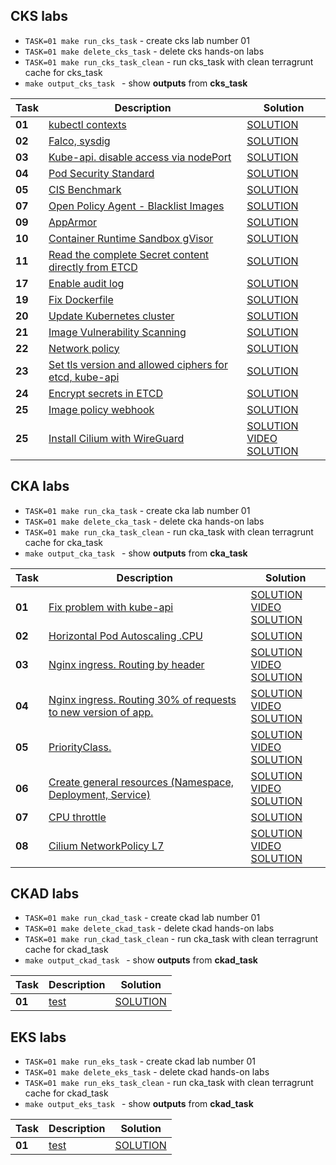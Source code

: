 ## CKS labs
- ``TASK=01 make run_cks_task`` - create cks lab number 01
- ``TASK=01 make delete_cks_task`` - delete cks hands-on labs
- ``TASK=01 make run_cks_task_clean`` - run cks_task with clean terragrunt cache  for  cks_task
- ``make output_cks_task `` - show **outputs** from   **cks_task**



| Task   | Description                                                                                        | Solution                                                |
|--------|----------------------------------------------------------------------------------------------------|---------------------------------------------------------|
| **01** | [kubectl contexts](..%2Ftasks%2Fcks%2Flabs%2F01%2FREADME.MD)                                       | [SOLUTION](..%2Ftasks%2Fcks%2Flabs%2F01%2FSOLUTION.MD)  |
| **02** | [Falco, sysdig](..%2Ftasks%2Fcks%2Flabs%2F02%2FREADME.MD)                                          | [SOLUTION](..%2Ftasks%2Fcks%2Flabs%2F02%2FSOLUTION.MD)  |
| **03** | [Kube-api. disable access via nodePort](..%2Ftasks%2Fcks%2Flabs%2F03%2FREADME.MD)                  | [SOLUTION](..%2Ftasks%2Fcks%2Flabs%2F03%2FSOLUTION.MD)  |
| **04** | [Pod Security Standard](..%2Ftasks%2Fcks%2Flabs%2F04%2FREADME.MD)                                  | [SOLUTION](..%2Ftasks%2Fcks%2Flabs%2F04%2FSOLUTION.MD)  |
| **05** | [CIS Benchmark](..%2Ftasks%2Fcks%2Flabs%2F05%2FREADME.MD)                                          | [SOLUTION](..%2Ftasks%2Fcks%2Flabs%2F05%2FSOLUTION.MD)  |
| **07** | [Open Policy Agent - Blacklist Images](..%2Ftasks%2Fcks%2Flabs%2F07%2FREADME.MD)                   | [SOLUTION](..%2Ftasks%2Fcks%2Flabs%2F07%2FSOLUTION.MD)  |
| **09** | [AppArmor](..%2Ftasks%2Fcks%2Flabs%2F09%2FREADME.MD)                                               | [SOLUTION](..%2Ftasks%2Fcks%2Flabs%2F09%2FSOLUTION.MD)  |
| **10** | [Container Runtime Sandbox gVisor](..%2Ftasks%2Fcks%2Flabs%2F10%2FREADME.MD)                       | [SOLUTION](..%2Ftasks%2Fcks%2Flabs%2F10%2FSOLUTION.MD)  |
| **11** | [Read the complete Secret content directly from ETCD](..%2Ftasks%2Fcks%2Flabs%2F11%2FREADME.MD)    | [SOLUTION](..%2Ftasks%2Fcks%2Flabs%2F11%2FSOLUTION.MD)  |
| **17** | [Enable audit log](..%2Ftasks%2Fcks%2Flabs%2F17%2FREADME.MD)                                       | [SOLUTION](..%2Ftasks%2Fcks%2Flabs%2F17%2FSOLUTION.MD)  |
| **19** | [Fix Dockerfile](..%2Ftasks%2Fcks%2Flabs%2F19%2FREADME.MD)                                         | [SOLUTION](..%2Ftasks%2Fcks%2Flabs%2F19%2FSOLUTION.MD)  |
| **20** | [Update Kubernetes cluster](..%2Ftasks%2Fcks%2Flabs%2F20%2FREADME.MD)                              | [SOLUTION](..%2Ftasks%2Fcks%2Flabs%2F20%2FSOLUTION.MD)  |
| **21** | [Image Vulnerability Scanning](..%2Ftasks%2Fcks%2Flabs%2F21%2FREADME.MD)                           | [SOLUTION](..%2Ftasks%2Fcks%2Flabs%2F21%2FSOLUTION.MD)  |
| **22** | [Network policy](..%2Ftasks%2Fcks%2Flabs%2F22%2FREADME.MD)                                         | [SOLUTION](..%2Ftasks%2Fcks%2Flabs%2F22%2FSOLUTION.MD)  |
| **23** | [Set tls version and allowed ciphers for etcd, kube-api](..%2Ftasks%2Fcks%2Flabs%2F23%2FREADME.MD) | [SOLUTION](..%2Ftasks%2Fcks%2Flabs%2F23%2FSOLUTION.MD)  |
| **24** | [Encrypt secrets in ETCD](..%2Ftasks%2Fcks%2Flabs%2F24%2FREADME.MD)                                | [SOLUTION](..%2Ftasks%2Fcks%2Flabs%2F24%2FSOLUTION.MD)  |
| **25** | [Image policy webhook](..%2Ftasks%2Fcks%2Flabs%2F25%2FREADME.MD)                                   | [SOLUTION](..%2Ftasks%2Fcks%2Flabs%2F25%2FSOLUTION.MD)  |
| **25** | [Install Cilium with WireGuard](..%2Ftasks%2Fcks%2Flabs%2F26%2FREADME.MD)                          | [SOLUTION](..%2Ftasks%2Fcks%2Flabs%2F26%2FSOLUTION.MD)  <br/>  [VIDEO SOLUTION](https://youtu.be/lVrkuX6CriQ) |




## CKA labs

- ``TASK=01 make run_cka_task`` - create cka lab number 01
- ``TASK=01 make delete_cka_task`` - delete cka hands-on labs
- ``TASK=01 make run_cka_task_clean`` - run cka_task with clean terragrunt cache  for  cka_task
- ``make output_cka_task `` - show **outputs** from   **cka_task**


| Task   | Description                                                                                               | Solution                                                                                                                           |
|--------|-----------------------------------------------------------------------------------------------------------|------------------------------------------------------------------------------------------------------------------------------------|
| **01** | [Fix problem with kube-api ](..%2Ftasks%2Fcka%2Flabs%2F01%2FREADME.MD)                                    | [SOLUTION](..%2Ftasks%2Fcka%2Flabs%2F01%2Fworker%2Ffiles%2Fsolutions%2F1.MD) <br/>  [VIDEO SOLUTION](https://youtu.be/OFHiI_XAXNU) |
| **02** | [Horizontal Pod Autoscaling .CPU ](..%2Ftasks%2Fcka%2Flabs%2F02%2FREADME.MD)                              | [SOLUTION](..%2Ftasks%2Fcka%2Flabs%2F02%2Fworker%2Ffiles%2Fsolutions%2F1.MD)                                                       |
| **03** | [Nginx ingress. Routing by header ](..%2Ftasks%2Fcka%2Flabs%2F03%2FREADME.MD)                             | [SOLUTION](..%2Ftasks%2Fcka%2Flabs%2F03%2Fworker%2Ffiles%2Fsolutions%2F1.MD) <br/>  [VIDEO SOLUTION](https://youtu.be/1-qA7RjSx4A) |
| **04** | [Nginx ingress. Routing 30% of requests to new version of app.](..%2Ftasks%2Fcka%2Flabs%2F04%2FREADME.MD) | [SOLUTION](..%2Ftasks%2Fcka%2Flabs%2F04%2Fworker%2Ffiles%2Fsolutions%2F1.MD) <br/>  [VIDEO SOLUTION](https://youtu.be/IC_0FeQtgwA) |
| **05** | [PriorityClass.](..%2Ftasks%2Fcka%2Flabs%2F05%2FREADME.MD)                                                | [SOLUTION](..%2Ftasks%2Fcka%2Flabs%2F05%2Fworker%2Ffiles%2Fsolutions%2F1.MD) <br/>  [VIDEO SOLUTION](https://youtu.be/7MhXfbiMfOM) |
| **06** | [Create general resources (Namespace, Deployment, Service)](..%2Ftasks%2Fcka%2Flabs%2F06%2FREADME.MD)     | [SOLUTION](..%2Ftasks%2Fcka%2Flabs%2F06%2Fworker%2Ffiles%2Fsolutions%2F1.MD) <br/>  [VIDEO SOLUTION](https://youtu.be/vqs_SUjKee8) |
| **07** | [CPU throttle](..%2Ftasks%2Fcka%2Flabs%2F07%2FREADME.MD)                                                  | [SOLUTION](..%2Ftasks%2Fcka%2Flabs%2F07%2Fworker%2Ffiles%2Fsolutions%2F1.MD)                                                       |
| **08** | [Cilium NetworkPolicy  L7](..%2Ftasks%2Fcka%2Flabs%2F08%2FREADME.MD)                                      | [SOLUTION](..%2Ftasks%2Fcka%2Flabs%2F08%2Fworker%2Ffiles%2Fsolutions%2F1.MD) <br/>  [VIDEO SOLUTION](https://youtu.be/eFZQi6sy3SQ) |

## CKAD labs

- ``TASK=01 make run_ckad_task`` - create ckad lab number 01
- ``TASK=01 make delete_ckad_task`` - delete ckad hands-on labs
- ``TASK=01 make run_ckad_task_clean`` - run cka_task with clean terragrunt cache  for  ckad_task
- ``make output_ckad_task `` - show **outputs** from   **ckad_task**


| Task   | Description                                       | Solution                     |
|--------|---------------------------------------------------|------------------------------|
| **01** | [test ](..%2Ftasks%2Fcka%2Flabs%2F02%2FREADME.MD) | [SOLUTION](..%2Ftasks%2Fcka%2Flabs%2F02%2Fworker%2Ffiles%2Fsolutions%2F1.MD) |




## EKS labs

- ``TASK=01 make run_eks_task`` - create ckad lab number 01
- ``TASK=01 make delete_eks_task`` - delete ckad hands-on labs
- ``TASK=01 make run_eks_task_clean`` - run cka_task with clean terragrunt cache  for  ckad_task
- ``make output_eks_task `` - show **outputs** from   **ckad_task**


| Task   | Description                                       | Solution                     |
|--------|---------------------------------------------------|------------------------------|
| **01** | [test ](..%2Ftasks%2Fcka%2Flabs%2F02%2FREADME.MD) | [SOLUTION](..%2Ftasks%2Fcka%2Flabs%2F02%2Fworker%2Ffiles%2Fsolutions%2F1.MD) |
